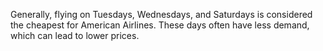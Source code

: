 Generally, flying on Tuesdays, Wednesdays, and Saturdays is considered the cheapest for American Airlines. These days often have less demand, which can lead to lower prices. 
